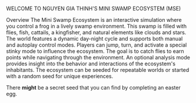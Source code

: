 WELCOME TO NGUYEN GIA THINH'S MINI SWAMP ECOSYSTEM (MSE)

Overview 
The Mini Swamp Ecosystem is an interactive simulation where you control a frog in a lively swamp environment.
This swamp is filled with flies, fish, cattails, a kingfisher, and natural elements like clouds and stars. 
The world features a dynamic day-night cycle and supports both manual and autoplay control modes. 
Players can jump, turn, and activate a special stinky mode to influence the ecosystem. 
The goal is to catch flies to earn points while navigating through the environment. 
An optional analysis mode provides insight into the behavior and interactions of the ecosystem's inhabitants. 
The ecosystem can be seeded for repeatable worlds or started with a random seed for unique experiences.

There **might** be a secret seed that you can find by completing an easter egg.

